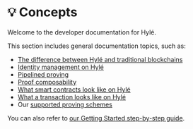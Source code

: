 # :bulb: Concepts

Welcome to the developer documentation for Hylé.

This section includes general documentation topics, such as:

- [The difference between Hylé and traditional blockchains](./hyle-vs-vintage-blockchains.md)
- [Identity management on Hylé](./identity.md)
- [Pipelined proving](./pipelined-proving.md)
- [Proof composability](./proof-composability.md)
- [What smart contracts look like on Hylé](./smart-contracts.md)
- [What a transaction looks like on Hylé](./transaction.md)
- Our [supported proving schemes](./supported-proving-schemes.md)

You can also refer to [our Getting Started step-by-step guide](..//quickstart/index.md).

